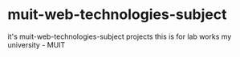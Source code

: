 # muit-web-technologies-subject
it's muit-web-technologies-subject projects
this is for lab works my university - MUIT

